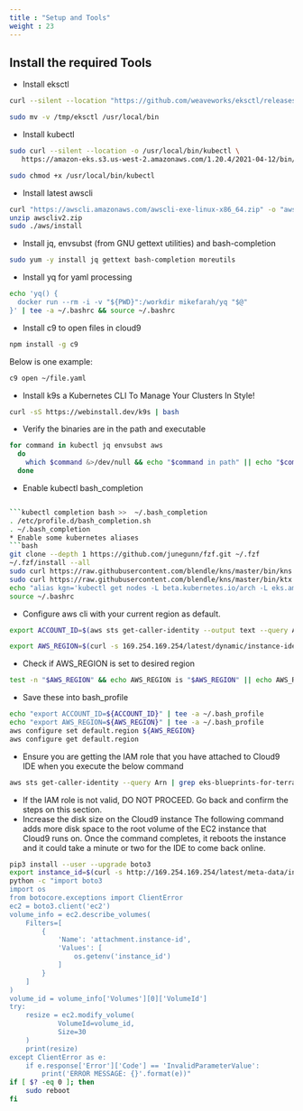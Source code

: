 ```yaml
---
title : "Setup and Tools"
weight : 23
---
```



## Install the required Tools


* Install eksctl
```bash
curl --silent --location "https://github.com/weaveworks/eksctl/releases/latest/download/eksctl_$(uname -s)_amd64.tar.gz" | tar xz -C /tmp

sudo mv -v /tmp/eksctl /usr/local/bin
```
* Install kubectl
```bash
sudo curl --silent --location -o /usr/local/bin/kubectl \
   https://amazon-eks.s3.us-west-2.amazonaws.com/1.20.4/2021-04-12/bin/linux/amd64/kubectl

sudo chmod +x /usr/local/bin/kubectl
```
* Install latest awscli
```bash
curl "https://awscli.amazonaws.com/awscli-exe-linux-x86_64.zip" -o "awscliv2.zip"
unzip awscliv2.zip
sudo ./aws/install
```
* Install jq, envsubst (from GNU gettext utilities) and bash-completion
```bash
sudo yum -y install jq gettext bash-completion moreutils
```
* Install yq for yaml processing
```bash
echo 'yq() {
  docker run --rm -i -v "${PWD}":/workdir mikefarah/yq "$@"
}' | tee -a ~/.bashrc && source ~/.bashrc
```
* Install c9 to open files in cloud9
```bash
npm install -g c9
```
Below is one example:
```bash
c9 open ~/file.yaml
```
* Install k9s a Kubernetes CLI To Manage Your Clusters In Style!
```bash
curl -sS https://webinstall.dev/k9s | bash
```
* Verify the binaries are in the path and executable
```bash
for command in kubectl jq envsubst aws
  do
    which $command &>/dev/null && echo "$command in path" || echo "$command NOT FOUND"
  done
```
* Enable kubectl bash_completion
```bash

```kubectl completion bash >>  ~/.bash_completion
. /etc/profile.d/bash_completion.sh
. ~/.bash_completion
* Enable some kubernetes aliases
```bash
git clone --depth 1 https://github.com/junegunn/fzf.git ~/.fzf
~/.fzf/install --all
sudo curl https://raw.githubusercontent.com/blendle/kns/master/bin/kns -o /usr/local/bin/kns && sudo chmod +x $_
sudo curl https://raw.githubusercontent.com/blendle/kns/master/bin/ktx -o /usr/local/bin/ktx && sudo chmod +x $_
echo "alias kgn='kubectl get nodes -L beta.kubernetes.io/arch -L eks.amazonaws.com/capacityType -L beta.kubernetes.io/instance-type -L eks.amazonaws.com/nodegroup -L topology.kubernetes.io/zone -L karpenter.sh/provisioner-name -L karpenter.sh/capacity-type'" | tee -a ~/.bashrc
source ~/.bashrc
```
* Configure aws cli with your current region as default.
```bash
export ACCOUNT_ID=$(aws sts get-caller-identity --output text --query Account)

export AWS_REGION=$(curl -s 169.254.169.254/latest/dynamic/instance-identity/document | jq -r '.region')
```
* Check if AWS_REGION is set to desired region
```bash
test -n "$AWS_REGION" && echo AWS_REGION is "$AWS_REGION" || echo AWS_REGION is not set
```
* Save these into bash_profile
```bash
echo "export ACCOUNT_ID=${ACCOUNT_ID}" | tee -a ~/.bash_profile
echo "export AWS_REGION=${AWS_REGION}" | tee -a ~/.bash_profile
aws configure set default.region ${AWS_REGION}
aws configure get default.region
```
* Ensure you are getting the IAM role that you have attached to Cloud9 IDE when you execute the below command
```bash
aws sts get-caller-identity --query Arn | grep eks-blueprints-for-terraform-workshop-admin -q && echo "IAM role valid" || echo "IAM role NOT valid"
```
* If the IAM role is not valid, DO NOT PROCEED. Go back and confirm the steps on this section.
* Increase the disk size on the Cloud9 instance
The following command adds more disk space to the root volume of the EC2 instance that Cloud9 runs on. Once the command completes, it reboots the instance and it could take a minute or two for the IDE to come back online.
```bash
pip3 install --user --upgrade boto3
export instance_id=$(curl -s http://169.254.169.254/latest/meta-data/instance-id)
python -c "import boto3
import os
from botocore.exceptions import ClientError 
ec2 = boto3.client('ec2')
volume_info = ec2.describe_volumes(
    Filters=[
        {
            'Name': 'attachment.instance-id',
            'Values': [
                os.getenv('instance_id')
            ]
        }
    ]
)
volume_id = volume_info['Volumes'][0]['VolumeId']
try:
    resize = ec2.modify_volume(    
            VolumeId=volume_id,    
            Size=30
    )
    print(resize)
except ClientError as e:
    if e.response['Error']['Code'] == 'InvalidParameterValue':
        print('ERROR MESSAGE: {}'.format(e))"
if [ $? -eq 0 ]; then
    sudo reboot
fi
```